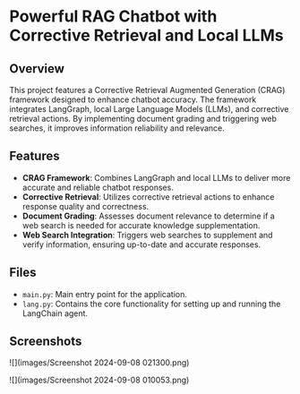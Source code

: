 # Powerful RAG Chatbot with Corrective Retrieval and Local LLMs

## Overview

This project features a Corrective Retrieval Augmented Generation (CRAG) framework designed to enhance chatbot accuracy. The framework integrates LangGraph, local Large Language Models (LLMs), and corrective retrieval actions. By implementing document grading and triggering web searches, it improves information reliability and relevance.

## Features

- **CRAG Framework**: Combines LangGraph and local LLMs to deliver more accurate and reliable chatbot responses.
- **Corrective Retrieval**: Utilizes corrective retrieval actions to enhance response quality and correctness.
- **Document Grading**: Assesses document relevance to determine if a web search is needed for accurate knowledge supplementation.
- **Web Search Integration**: Triggers web searches to supplement and verify information, ensuring up-to-date and accurate responses.


## Files

- `main.py`: Main entry point for the application.
- `lang.py`: Contains the core functionality for setting up and running the LangChain agent.

## Screenshots

![](images/Screenshot 2024-09-08 021300.png)

![](images/Screenshot 2024-09-08 010053.png)
